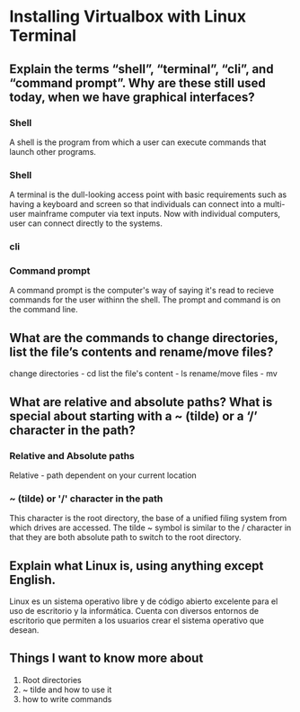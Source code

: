 # Installing Virtualbox with Linux Terminal

## Explain the terms “shell”, “terminal”, “cli”, and “command prompt”. Why are these still used today, when we have graphical interfaces?
### Shell
A shell is the program from which a user can execute commands that launch other programs. 
### Shell
A terminal is the dull-looking access point with basic requirements such as having a keyboard and screen so that individuals can connect into a multi-user mainframe computer via text inputs. Now with individual computers, user can connect directly to the systems.
### cli

### Command prompt
A command prompt is the computer's way of saying it's read to recieve commands for the user withinn the shell. The prompt and command is on the command line. 


## What are the commands to change directories, list the file’s contents and rename/move files?
change directories - cd
list the file's content - ls
rename/move files - mv

## What are relative and absolute paths? What is special about starting with a ~ (tilde) or a ‘/’ character in the path?
### Relative and Absolute paths
Relative - path dependent on your current location 

### ~ (tilde) or '/' character in the path
This character is the root directory, the base of a unified filing system from which drives are accessed. The tilde ~ symbol is similar to the / character in that they are both absolute path to switch to the root directory. 

## Explain what Linux is, using anything except English.
Linux es un sistema operativo libre y de código abierto excelente para el uso de escritorio y la informática. Cuenta con diversos entornos de escritorio que permiten a los usuarios crear el sistema operativo que desean.


## Things I want to know more about
1. Root directories
2. ~ tilde and how to use it
3. how to write commands
